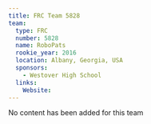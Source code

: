 ```yaml
---
title: FRC Team 5828
team:
  type: FRC
  number: 5828
  name: RoboPats
  rookie_year: 2016
  location: Albany, Georgia, USA
  sponsors:
    - Westover High School
  links:
    Website: 
---
```

No content has been added for this team